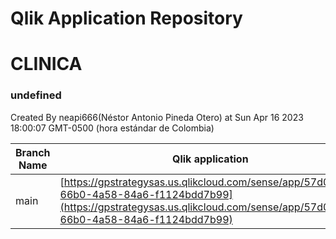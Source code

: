 # Qlik Application Repository 
# CLINICA
### undefined
Created By neapi666(Néstor Antonio Pineda Otero) at Sun Apr 16 2023 18:00:07 GMT-0500 (hora estándar de Colombia)

Branch Name|Qlik application
---|---
main|[https://gpstrategysas.us.qlikcloud.com/sense/app/57d05ee7-66b0-4a58-84a6-f1124bdd7b99](https://gpstrategysas.us.qlikcloud.com/sense/app/57d05ee7-66b0-4a58-84a6-f1124bdd7b99)